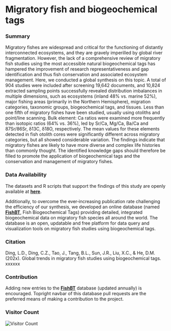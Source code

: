 # Migratory fish and biogeochemical tags

### Summary

Migratory fishes are widespread and critical for the functioning of distantly interconnected ecosystems, and they are gravely imperilled by global river fragmentation. However, the lack of a comprehensive review of migratory fish studies using the most accessible natural biogeochemical tags has hampered the improvement of research representativeness and gap identification and thus fish conservation and associated ecosystem management. Here, we conducted a global synthesis on this topic. A total of 904 studies were included after screening 19,642 documents, and 10,824 extracted sampling points successfully revealed distribution imbalances in multiple dimensions, such as ecosystems (inland 48% vs. marine 52%), major fishing areas (primarily in the Northern Hemisphere), migration categories, taxonomic groups, biogeochemical tags, and tissues. Less than one fifth of migratory fishes have been studied, usually using otoliths and point/line scanning. Bulk element: Ca ratios were examined more frequently than isotopic ratios (64% vs. 36%), led by Sr/Ca, Mg/Ca, Ba/Ca and 87Sr/86Sr, δ13C, δ18O, respectively. The mean values for these elements detected in fish otolith cores were significantly different across migratory categories, but all showed considerable variation. The findings indicate that migratory fishes are likely to have more diverse and complex life histories than commonly thought. The identified knowledge gaps should therefore be filled to promote the application of biogeochemical tags and the conservation and management of migratory fishes.

### Data Availability

The datasets and R scripts that support the findings of this study are openly available at [**here**](https://github.com/Otoliths/FishBT). 

Additionally, to overcome the ever‐increasing publication rate challenging the efficiency of our synthesis, we developed an online database (named [**FishBT**](https://fish-ecology.shinyapps.io/fishbt), Fish Biogeochemical Tags) providing detailed, integrated biogeochemical data on migratory fish species all around the world. The database is an open, updatable and free platform for data query and visualization tools on migratory fish studies using biogeochemical tags.

### Citation
Ding, L.D., Ding, C.Z., Tao, J., Tang, B.L., Sun, J.R., Liu, X.C., & He, D.M. (202x). Global trends in migratory fish studies using biogeochemical tags. xxxxxx

### Contribution
Adding new entries to the [**FishBT**](https://fish-ecology.shinyapps.io/fishbt) database (updated annually) is encouraged. Topright navbar of this database pull requests are the preferred means of making a contribution to the project.

### Visitor Count
![Visitor Count](https://profile-counter.glitch.me/MFishBT/count.svg)
